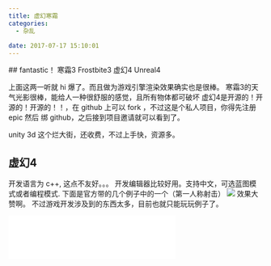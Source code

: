 ```yaml
---
title: 虚幻寒霜
categories:
  - 杂乱
 
date: 2017-07-17 15:10:01
---
```

<p></p>
<!-- more -->
## fantastic！
寒霜3 Frostbite3
虚幻4 Unreal4

上面这两一听就 hi 爆了。而且做为游戏引擎渲染效果确实也是很棒。
寒霜3的天气光影很棒，能给人一种很舒服的感觉，且所有物体都可破坏
虚幻4是开源的！开源的！开源的！！，在 github 上可以 fork ，不过这是个私人项目，你得先注册 epic 然后 绑 github，之后接到项目邀请就可以看到了。

unity 3d
这个烂大街，还收费，不过上手快，资源多。

## 虚幻4
开发语言为 c++, 这点不友好。。。
开发编辑器比较好用。支持中文，可选蓝图模式或者编程模式.
下面是官方带的几个例子中的一个（第一人称射击）
<img src="http://yuicer.com/images/photos/unreal.png-reduce">
效果大赞啊。
不过游戏开发涉及到的东西太多，目前也就只能玩玩例子了。








<iframe frameborder="no" border="0" marginwidth="0" marginheight="0" width=330 height=86 src="//music.163.com/outchain/player?type=2&id=26562723&auto=1&height=66"></iframe>